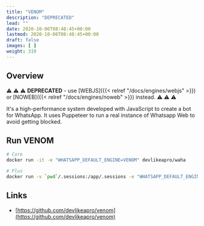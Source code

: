 ```yaml
---
title: "VENOM"
description: "DEPRECATED"
lead: ""
date: 2020-10-06T08:48:45+00:00
lastmod: 2020-10-06T08:48:45+00:00
draft: false
images: [ ]
weight: 319
---
```


## Overview
⚠️ ⚠️ ⚠️
**DEPRECATED** - use
[WEBJS]({{< relref "/docs/engines/webjs" >}}) or
[NOWEB]({{< relref "/docs/engines/noweb" >}})
instead.
⚠️ ⚠️ ⚠️

It's a high-performance system developed with JavaScript to create a bot for WhatsApp.
It uses Puppeteer to run a real instance of Whatsapp Web to avoid getting blocked.

## Run VENOM

```bash
# Core
docker run -it -e "WHATSAPP_DEFAULT_ENGINE=VENOM" devlikeapro/waha

# Plus
docker run -v `pwd`/.sessions:/app/.sessions -e "WHATSAPP_DEFAULT_ENGINE=VENOM" devlikeapro/waha-plus
```

## Links

- [https://github.com/devlikeapro/venom](https://github.com/devlikeapro/venom)

